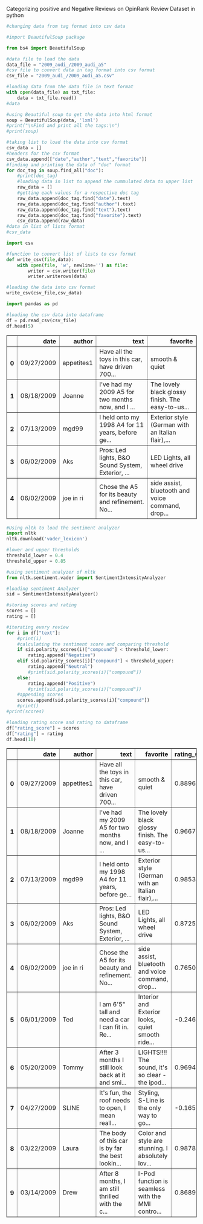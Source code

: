 Categorizing positive and Negative Reviews on OpinRank Review Dataset in python


```python
#changing data from tag format into csv data

#import BeautifulSoup package

from bs4 import BeautifulSoup
```


```python
#data file to load the data
data_file = "2009_audi_/2009_audi_a5"
#csv file to convert data in tag format into csv format
csv_file = "2009_audi_/2009_audi_a5.csv"
```


```python
#loading data from the data file in text format
with open(data_file) as txt_file:
    data = txt_file.read()
#data
```


```python
#using Beautiful soup to get the data into html format
soup = BeautifulSoup(data, 'lxml')
#print("\nFind and print all the tags:\n")
#print(soup)

#taking list to load the data into csv format
csv_data = []
#headers for the csv format
csv_data.append(["date","author","text","favorite"])
#finding and printing the data of "doc" format
for doc_tag in soup.find_all("doc"):
    #print(doc_tag)
    #loading data in list to append the cummulated data to upper list
    raw_data = []
    #getting each values for a respective doc tag
    raw_data.append(doc_tag.find("date").text)
    raw_data.append(doc_tag.find("author").text)
    raw_data.append(doc_tag.find("text").text)
    raw_data.append(doc_tag.find("favorite").text)
    csv_data.append(raw_data)
#data in list of lists format
#csv_data
```


```python
import csv

#function to convert list of lists to csv format
def write_csv(file,data):
    with open(file, 'w', newline='') as file:
        writer = csv.writer(file)
        writer.writerows(data)
```


```python
#loading the data into csv format
write_csv(csv_file,csv_data)
```


```python
import pandas as pd
```


```python
#loading the csv data into dataframe
df = pd.read_csv(csv_file)
df.head(5)
```




<div>
<table border="1" class="dataframe">
  <thead>
    <tr style="text-align: right;">
      <th></th>
      <th>date</th>
      <th>author</th>
      <th>text</th>
      <th>favorite</th>
    </tr>
  </thead>
  <tbody>
    <tr>
      <th>0</th>
      <td>09/27/2009</td>
      <td>appetites1</td>
      <td>Have all the toys in this car, have driven 700...</td>
      <td>smooth &amp; quiet</td>
    </tr>
    <tr>
      <th>1</th>
      <td>08/18/2009</td>
      <td>Joanne</td>
      <td>I've had my 2009 A5 for two months now, and I ...</td>
      <td>The lovely black glossy finish. The easy-to-us...</td>
    </tr>
    <tr>
      <th>2</th>
      <td>07/13/2009</td>
      <td>mgd99</td>
      <td>I held onto my 1998 A4 for 11 years, before ge...</td>
      <td>Exterior style (German with an Italian flair),...</td>
    </tr>
    <tr>
      <th>3</th>
      <td>06/02/2009</td>
      <td>Aks</td>
      <td>Pros: Led lights, B&amp;O Sound System, Exterior, ...</td>
      <td>LED Lights, all wheel drive</td>
    </tr>
    <tr>
      <th>4</th>
      <td>06/02/2009</td>
      <td>joe in ri</td>
      <td>Chose the A5 for its beauty and refinement. No...</td>
      <td>side assist, bluetooth and voice command, drop...</td>
    </tr>
  </tbody>
</table>
</div>




```python
#Using nltk to load the sentiment analyzer
import nltk
nltk.download('vader_lexicon')
```



```python
#lower and upper thresholds
threshold_lower = 0.4
threshold_upper = 0.85
```


```python
#using sentiment analyzer of nltk
from nltk.sentiment.vader import SentimentIntensityAnalyzer

#loading sentiment Analyzer
sid = SentimentIntensityAnalyzer()

#storing scores and rating
scores = []
rating = []

#iterating every review
for i in df["text"]:
    #print(i)
    #calculating the sentiment score and comparing threshold
    if sid.polarity_scores(i)["compound"] < threshold_lower:
        rating.append("Negative")
    elif sid.polarity_scores(i)["compound"] < threshold_upper:
        rating.append("Neutral")
        #print(sid.polarity_scores(i)["compound"])
    else:
        rating.append("Positive")
        #print(sid.polarity_scores(i)["compound"])
    #appending scores
    scores.append(sid.polarity_scores(i)["compound"])
    #print()
#print(scores)

#loading rating score and rating to dataframe
df["rating_score"] = scores
df["rating"] = rating
df.head(10)
```




<div>
<table border="1" class="dataframe">
  <thead>
    <tr style="text-align: right;">
      <th></th>
      <th>date</th>
      <th>author</th>
      <th>text</th>
      <th>favorite</th>
      <th>rating_score</th>
      <th>rating</th>
    </tr>
  </thead>
  <tbody>
    <tr>
      <th>0</th>
      <td>09/27/2009</td>
      <td>appetites1</td>
      <td>Have all the toys in this car, have driven 700...</td>
      <td>smooth &amp; quiet</td>
      <td>0.8896</td>
      <td>Positive</td>
    </tr>
    <tr>
      <th>1</th>
      <td>08/18/2009</td>
      <td>Joanne</td>
      <td>I've had my 2009 A5 for two months now, and I ...</td>
      <td>The lovely black glossy finish. The easy-to-us...</td>
      <td>0.9667</td>
      <td>Positive</td>
    </tr>
    <tr>
      <th>2</th>
      <td>07/13/2009</td>
      <td>mgd99</td>
      <td>I held onto my 1998 A4 for 11 years, before ge...</td>
      <td>Exterior style (German with an Italian flair),...</td>
      <td>0.9853</td>
      <td>Positive</td>
    </tr>
    <tr>
      <th>3</th>
      <td>06/02/2009</td>
      <td>Aks</td>
      <td>Pros: Led lights, B&amp;O Sound System, Exterior, ...</td>
      <td>LED Lights, all wheel drive</td>
      <td>0.8725</td>
      <td>Positive</td>
    </tr>
    <tr>
      <th>4</th>
      <td>06/02/2009</td>
      <td>joe in ri</td>
      <td>Chose the A5 for its beauty and refinement. No...</td>
      <td>side assist, bluetooth and voice command, drop...</td>
      <td>0.7650</td>
      <td>Neutral</td>
    </tr>
    <tr>
      <th>5</th>
      <td>06/01/2009</td>
      <td>Ted</td>
      <td>I am 6'5" tall and need a car I can fit in. Re...</td>
      <td>Interior and Exterior looks, quiet smooth ride...</td>
      <td>-0.2467</td>
      <td>Negative</td>
    </tr>
    <tr>
      <th>6</th>
      <td>05/20/2009</td>
      <td>Tommy</td>
      <td>After 3 months I still look back at it and smi...</td>
      <td>LIGHTS!!!! The sound, it's so clear - the ipod...</td>
      <td>0.9694</td>
      <td>Positive</td>
    </tr>
    <tr>
      <th>7</th>
      <td>04/27/2009</td>
      <td>SLINE</td>
      <td>It's fun, the roof needs to open, I mean reall...</td>
      <td>Styling, S-Line is the only way to go...</td>
      <td>-0.1658</td>
      <td>Negative</td>
    </tr>
    <tr>
      <th>8</th>
      <td>03/22/2009</td>
      <td>Laura</td>
      <td>The body of this car is by far the best lookin...</td>
      <td>Color and style are stunning. I absolutely lov...</td>
      <td>0.9878</td>
      <td>Positive</td>
    </tr>
    <tr>
      <th>9</th>
      <td>03/14/2009</td>
      <td>Drew</td>
      <td>After 8 months, I am still thrilled with the c...</td>
      <td>I-Pod function is seamless with the MMI contro...</td>
      <td>0.8689</td>
      <td>Positive</td>
    </tr>
  </tbody>
</table>
</div>

